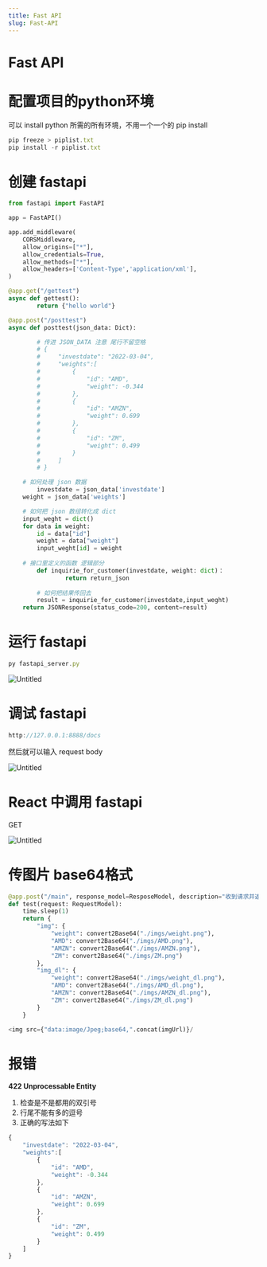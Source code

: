 ```yaml
---
title: Fast API
slug: Fast-API
---
```


# Fast API

# 配置项目的python环境

可以 install python 所需的所有环境，不用一个一个的 pip install

```jsx
pip freeze > piplist.txt
pip install -r piplist.txt
```

# 创建 fastapi

```python
from fastapi import FastAPI

app = FastAPI()

app.add_middleware(
    CORSMiddleware,
    allow_origins=["*"],
    allow_credentials=True,
    allow_methods=["*"],
    allow_headers=['Content-Type','application/xml'],
)

@app.get("/gettest")
async def gettest():
		return {"hello world"}

@app.post("/posttest")
async def posttest(json_data: Dict):

		# 传进 JSON_DATA 注意 尾行不留空格
		# {
		#     "investdate": "2022-03-04",
		#     "weights":[
		#         {
		#             "id": "AMD",
		#             "weight": -0.344
		#         },
		#         {
		#             "id": "AMZN",
		#             "weight": 0.699
		#         },
		#         {
		#             "id": "ZM",
		#             "weight": 0.499
		#         }
		#     ]
		# }

    # 如何处理 json 数据
		investdate = json_data['investdate']
    weight = json_data['weights']

    # 如何把 json 数组转化成 dict
    input_weght = dict()
    for data in weight:
        id = data["id"]
        weight = data["weight"]
        input_weght[id] = weight
  
    # 接口里定义的函数 逻辑部分
		def inquirie_for_customer(investdate, weight: dict)：
				return return_json
		
		# 如何把结果传回去
		result = inquirie_for_customer(investdate,input_weght)
    return JSONResponse(status_code=200, content=result)
```

# 运行 fastapi

```jsx
py fastapi_server.py
```

![Untitled](Fast%20API%201118a2a5f576468f9ad750757fd02a1b/Untitled.png)

# 调试 fastapi

```jsx
http://127.0.0.1:8888/docs
```

然后就可以输入 request body

![Untitled](Fast%20API%201118a2a5f576468f9ad750757fd02a1b/Untitled%201.png)

# React 中调用 fastapi

GET

![Untitled](Fast%20API%201118a2a5f576468f9ad750757fd02a1b/Untitled%202.png)

# 传图片 base64格式

```python
@app.post("/main", response_model=ResposeModel, description="收到请求并返回图片数据(Base64格式)")
def test(request: RequestModel):
    time.sleep(1)
    return {
        "img": {
            "weight": convert2Base64("./imgs/weight.png"),
            "AMD": convert2Base64("./imgs/AMD.png"),
            "AMZN": convert2Base64("./imgs/AMZN.png"),
            "ZM": convert2Base64("./imgs/ZM.png")
        },
        "img_dl": {
            "weight": convert2Base64("./imgs/weight_dl.png"),
            "AMD": convert2Base64("./imgs/AMD_dl.png"),
            "AMZN": convert2Base64("./imgs/AMZN_dl.png"),
            "ZM": convert2Base64("./imgs/ZM_dl.png")
        }
    }
```

```python
<img src={"data:image/Jpeg;base64,".concat(imgUrl)}/
```

# 报错

**422 Unprocessable Entity**

1. 检查是不是都用的双引号
2. 行尾不能有多的逗号
3. 正确的写法如下

```jsx
{
    "investdate": "2022-03-04",
    "weights":[
        {
            "id": "AMD",
            "weight": -0.344
        },
        {
            "id": "AMZN",
            "weight": 0.699
        },
        {
            "id": "ZM",
            "weight": 0.499
        }
    ]
}
```